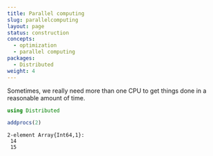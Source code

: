 ```yaml
---
title: Parallel computing
slug: parallelcomputing
layout: page
status: construction
concepts:
  - optimization
  - parallel computing
packages:
  - Distributed
weight: 4
---
```


Sometimes, we really need more than one CPU to get things done in a reasonable
amount of time.

````julia
using Distributed
````



````julia
addprocs(2)
````


````
2-element Array{Int64,1}:
 14
 15
````


